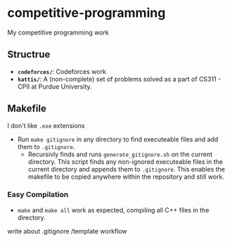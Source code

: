 # competitive-programming

My competitive programming work

## Structrue
- **`codeforces/`**: Codeforces work
- **`kattis/`**: A (non-complete) set of problems solved as a part of CS311 - CPII at Purdue University.

## Makefile
I don't like `.exe` extensions

- Run `make gitignore` in any directory to find executeable files and add them to `.gitignore`.
    - Recursivly finds and runs `generate_gitignore.sh` on the current directory. This script finds any non-ignored executeable files in the current directory and appends them to `.gitignore`. This enables the makefile to be copied anywhere within the repository and still work.

### Easy Compilation
- `make` and `make all` work as expected, compiling all C++ files in the directory.

write about .gitignore /template workflow
